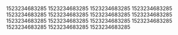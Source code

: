 1523234683285
1523234683285
1523234683285
1523234683285
1523234683285
1523234683285
1523234683285
1523234683285
1523234683285
1523234683285
1523234683285
1523234683285
1523234683285
1523234683285
1523234683285